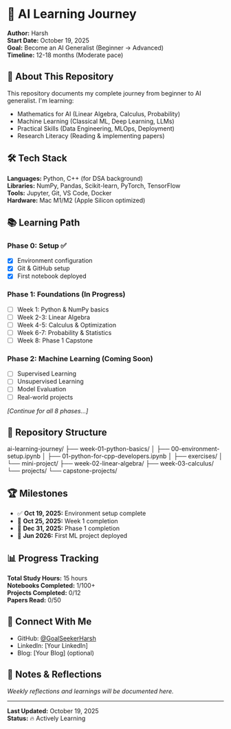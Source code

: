 # 🚀 AI Learning Journey

**Author:** Harsh  
**Start Date:** October 19, 2025  
**Goal:** Become an AI Generalist (Beginner → Advanced)  
**Timeline:** 12-18 months (Moderate pace)

## 📌 About This Repository

This repository documents my complete journey from beginner to AI generalist. I'm learning:
- Mathematics for AI (Linear Algebra, Calculus, Probability)
- Machine Learning (Classical ML, Deep Learning, LLMs)
- Practical Skills (Data Engineering, MLOps, Deployment)
- Research Literacy (Reading & implementing papers)

## 🛠️ Tech Stack

**Languages:** Python, C++ (for DSA background)  
**Libraries:** NumPy, Pandas, Scikit-learn, PyTorch, TensorFlow  
**Tools:** Jupyter, Git, VS Code, Docker  
**Hardware:** Mac M1/M2 (Apple Silicon optimized)

## 📚 Learning Path

### Phase 0: Setup ✅
- [x] Environment configuration
- [x] Git & GitHub setup
- [x] First notebook deployed

### Phase 1: Foundations (In Progress)
- [ ] Week 1: Python & NumPy basics
- [ ] Week 2-3: Linear Algebra
- [ ] Week 4-5: Calculus & Optimization
- [ ] Week 6-7: Probability & Statistics
- [ ] Week 8: Phase 1 Capstone

### Phase 2: Machine Learning (Coming Soon)
- [ ] Supervised Learning
- [ ] Unsupervised Learning
- [ ] Model Evaluation
- [ ] Real-world projects

*[Continue for all 8 phases...]*

## 📁 Repository Structure


ai-learning-journey/
├── week-01-python-basics/
│ ├── 00-environment-setup.ipynb
│ ├── 01-python-for-cpp-developers.ipynb
│ ├── exercises/
│ └── mini-project/
├── week-02-linear-algebra/
├── week-03-calculus/
└── projects/
└── capstone-projects/

## 🏆 Milestones

- ✅ **Oct 19, 2025:** Environment setup complete
- 🎯 **Oct 25, 2025:** Week 1 completion
- 🎯 **Dec 31, 2025:** Phase 1 completion
- 🎯 **Jun 2026:** First ML project deployed

## 📊 Progress Tracking

**Total Study Hours:** 15 hours  
**Notebooks Completed:** 1/100+  
**Projects Completed:** 0/12  
**Papers Read:** 0/50  

## 🔗 Connect With Me

- GitHub: [@GoalSeekerHarsh](https://github.com/GoalSeekerHarsh)
- LinkedIn: [Your LinkedIn]
- Blog: [Your Blog] (optional)

## 📝 Notes & Reflections

*Weekly reflections and learnings will be documented here.*

---

**Last Updated:** October 19, 2025  
**Status:** 🔥 Actively Learning
